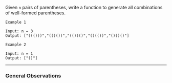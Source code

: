 
Given `n` pairs of parentheses, write a function to generate all combinations of well-formed parentheses.

```
Example 1

Input: n = 3
Output: ["((()))","(()())","(())()","()(())","()()()"]

Example 2

Input: n = 1
Output: ["()"]
```

---
### General Observations

